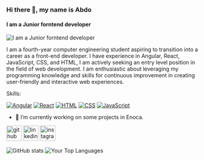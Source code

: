 ### Hi there 👋, my name is Abdo
#### I am a Junior forntend developer
![I am a Junior forntend developer](https://media.licdn.com/dms/image/D4D16AQFfMRU0oA5d-Q/profile-displaybackgroundimage-shrink_350_1400/0/1690542543982?e=1717632000&v=beta&t=paVdqPWAyVweBtV291gY1DSae79pue9OELZfANtjTGY)

I am a fourth-year computer engineering student aspiring to transition into a career as a front-end developer. I have experience in Angular, React, JavaScript, CSS, and HTML, I am actively seeking an entry level position in the field of web development. I am enthusiastic about leveraging my programming knowledge and skills for continuous improvement in creating user-friendly and interactive web experiences.

Skills:

[<img src="https://img.shields.io/badge/Angular-%23DD0031.svg?style=for-the-badge&logo=angular&logoColor=white" alt="Angular" />](https://angular.io/)
[<img src="https://img.shields.io/badge/React-%2361DAFB.svg?style=for-the-badge&logo=react&logoColor=white" alt="React" />](https://reactjs.org/)
[<img src="https://img.shields.io/badge/HTML-%2343853D.svg?style=for-the-badge&logo=html5&logoColor=white" alt="HTML" />](https://developer.mozilla.org/en-US/docs/Web/HTML)
[<img src="https://img.shields.io/badge/CSS-%231572B6.svg?style=for-the-badge&logo=css3&logoColor=white" alt="CSS" />](https://developer.mozilla.org/en-US/docs/Web/CSS)
[<img src="https://img.shields.io/badge/JavaScript-%23F7DF1E.svg?style=for-the-badge&logo=javascript&logoColor=black" alt="JavaScript" />](https://developer.mozilla.org/en-US/docs/Web/JavaScript)

- 🔭 I’m currently working on some projects in Enoca. 


[<img src='https://cdn.jsdelivr.net/npm/simple-icons@3.0.1/icons/github.svg' alt='github' height='40'>](https://github.com/Abdoibrahim-98)  [<img src='https://cdn.jsdelivr.net/npm/simple-icons@3.0.1/icons/linkedin.svg' alt='linkedin' height='40'>](https://www.linkedin.com/in/abdo-ibrahim-4ba5b325a/)  [<img src='https://cdn.jsdelivr.net/npm/simple-icons@3.0.1/icons/instagram.svg' alt='instagram' height='40'>](https://www.instagram.com/abdo_ibrahim_j/)  

![GitHub stats](https://github-readme-stats.vercel.app/api?username=Abdoibrahim-98&show_icons=true&layout=compact&card_height=200)  ![Your Top Languages](https://github-readme-stats.vercel.app/api/top-langs/?username=Abdoibrahim-98&layout=compact&card_height=200)      


